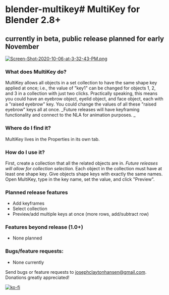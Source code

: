 # blender-multikey# MultiKey for Blender 2.8+ 
## currently in beta, public release planned for early November
[![Screen-Shot-2020-10-06-at-3-32-43-PM.png](https://i.postimg.cc/DZs4mMr1/Screen-Shot-2020-10-06-at-3-32-43-PM.png)](https://postimg.cc/CBhxQJ6K)
### What does MultiKey do?
MultiKey allows all objects in a set collection to have the same shape key applied at once; i.e., the value of "key1" can be changed for objects 1, 2, and 3 in a collection with just two clicks. Practically speaking, this means you could have an eyebrow object, eyelid object, and face object, each with a "raised eyebrow" key. You could change the values of all these "raised eyebrow" keys all at once. _Future releases will have keyframing functionality and connect to the NLA for animation purposes. _
### Where do I find it?
MultiKey lives in the Properties in its own tab. 

### How do I use it?
First, create a collection that all the related objects are in. _Future releases will allow for collection selection._ Each object in the collection must have at least one shape key. Give objects shape keys with exactly the same names. Open MultiKey, type in the key name, set the value, and click "Preview". 

### Planned release features
* Add keyframes
* Select collection
* Preview/add multiple keys at once (more rows, add/subtract row)

### Features beyond release (1.0+)
* None planned

### Bugs/feature requests: 
* None currently 

Send bugs or feature requests to josephclaytonhansen@gmail.com. Donations greatly appreciated!

[![ko-fi](https://www.ko-fi.com/img/githubbutton_sm.svg)](https://ko-fi.com/G2G216RHJ)
